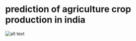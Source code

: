 # prediction of agriculture crop production in india

![alt text](https://www.google.com/url?sa=i&url=https%3A%2F%2Fwww.shutterstock.com%2Fsearch%2Fcrop-yield&psig=AOvVaw3XXAqu2xEkrnd05sS4WSuh&ust=1723609758188000&source=images&cd=vfe&opi=89978449&ved=0CBQQjRxqFwoTCJDx1pSS8YcDFQAAAAAdAAAAABAE)



